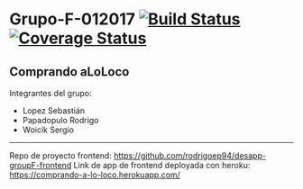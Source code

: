 # Grupo-F-012017 [![Build Status](https://travis-ci.org/sennedjem/Grupo-F-012017.svg?branch=master)](https://travis-ci.org/sennedjem/Grupo-F-012017) [![Coverage Status](https://coveralls.io/repos/github/sennedjem/Grupo-F-012017/badge.svg?branch=master)](https://coveralls.io/github/sennedjem/Grupo-F-012017?branch=master)
Comprando aLoLoco
-
Integrantes del grupo:
* Lopez Sebastián
* Papadopulo Rodrigo
* Woicik Sergio
------------------------------

Repo de proyecto frontend: https://github.com/rodrigoep94/desapp-groupF-frontend
Link de app de frontend deployada con heroku: https://comprando-a-lo-loco.herokuapp.com/
